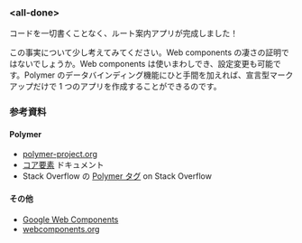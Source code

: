 ﻿### &lt;all-done>

コードを一切書くことなく、ルート案内アプリが完成しました！

この事実について少し考えてみてください。Web components の凄さの証明ではないでしょうか。Web components は使いまわしでき、設定変更も可能です。Polymer のデータバインディング機能にひと手間を加えれば、宣言型マークアップだけで 1 つのアプリを作成することができるのです。


### 参考資料

#### Polymer

- [polymer-project.org](http://www.polymer-project.org)
- [コア要素](http://www.polymer-project.org/components/core-docs/index.html) ドキュメント
- Stack Overflow の [Polymer タグ](http://stackoverflow.com/questions/tagged/polymer) on Stack Overflow

#### その他

- [Google Web Components](https://github.com/GoogleWebComponents)
- [webcomponents.org](http://www.polymer-project.org)
